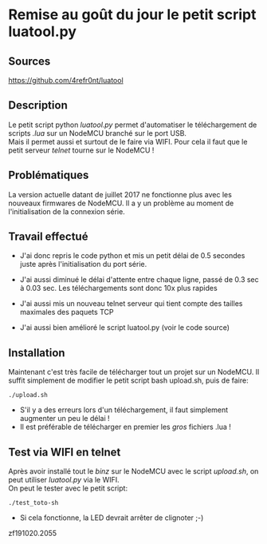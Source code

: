 # Remise au goût du jour le petit script luatool.py

## Sources
https://github.com/4refr0nt/luatool


## Description
Le petit script python *luatool.py* permet d'automatiser le téléchargement de
scripts *.lua* sur un NodeMCU branché sur le port USB.<br>
Mais il permet aussi et surtout de le faire via WIFI. Pour cela il faut que le petit serveur *telnet* tourne sur le NodeMCU !


## Problématiques
La version actuelle datant de juillet 2017 ne fonctionne plus avec les nouveaux firmwares de NodeMCU. Il a y un problème au moment de l'initialisation de la connexion série.


## Travail effectué
* J'ai donc repris le code python et mis un petit délai de 0.5 secondes juste après l'initialisation du port série.

* J'ai aussi diminué le délai d'attente entre chaque ligne, passé de 0.3 sec à 0.03 sec. Les téléchargements sont donc 10x plus rapides

* J'ai aussi mis un nouveau telnet serveur qui tient compte des tailles maximales des paquets TCP

* J'ai aussi bien amélioré le script luatool.py (voir le code source)


## Installation
Maintenant c'est très facile de télécharger tout un projet sur un NodeMCU. Il suffit simplement de modifier le petit script bash upload.sh, puis de faire:

```
./upload.sh
```
* S'il y a des erreurs lors d'un téléchargement, il faut simplement augmenter un peu le délai !<br>
* Il est préférable de télécharger en premier les *gros* fichiers .lua !


## Test via WIFI en telnet
Après avoir installé tout le *binz* sur le NodeMCU avec le script *upload.sh*, on peut utiliser *luatool.py* via le WIFI.<br>
On peut le tester avec le petit script:
```
./test_toto-sh
```

* Si cela fonctionne, la LED devrait arrêter de clignoter ;-)




zf191020.2055
